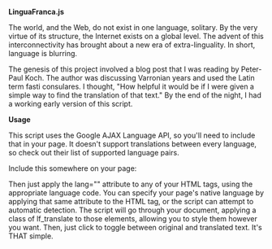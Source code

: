 **LinguaFranca.js**

The world, and the Web, do not exist in one language, solitary. By the very virtue of its structure, the Internet exists on a global level. The advent of this interconnectivity has brought about a new era of extra-linguality. In short, language is blurring.

The genesis of this project involved a blog post that I was reading by Peter-Paul Koch. The author was discussing Varronian years and used the Latin term fasti consulares. I thought, "How helpful it would be if I were given a simple way to find the translation of that text." By the end of the night, I had a working early version of this script.

**Usage**

This script uses the Google AJAX Language API, so you'll need to include that in your page. It doesn't support translations between every language, so check out their list of supported language pairs.

Include this somewhere on your page:
<script src="http://www.google.com/jsapi"></script>
<script>google.load("language","1");</script>
<script src="linguafranca.js"></script>

Then just apply the lang="" attribute to any of your HTML tags, using the appropriate language code. You can specify your page's native language by applying that same attribute to the HTML tag, or the script can attempt to automatic detection. The script will go through your document, applying a class of lf_translate to those elements, allowing you to style them however you want. Then, just click to toggle between original and translated text. It's THAT simple.
